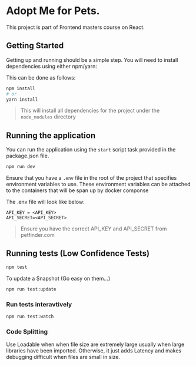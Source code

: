 # Adopt Me for Pets. 
This project is part of Frontend masters course on React. 

## Getting Started
Getting up and running should be a simple step. You will need to install dependencies using either npm/yarn:

This can be done as follows:

```bash
npm install
# or
yarn install
```
    
> This will install all dependencies for the project under the `node_modules` directory

## Running the application

You can run the application using the `start` script task provided in the package.json file.

```bash
npm run dev

```

Ensure that you have a `.env` file in the root of the project that specifies environment variables to use. 
These environment variables can be attached to the containers that will be span up by docker componse

The .env file will look like below:

```dotenv
API_KEY = <API_KEY>
API_SECRET=<API_SECRET>
```
> Ensure you have the correct API_KEY and API_SECRET from petfinder.com

## Running tests (Low Confidence Tests)

```bash
npm test

```

To update a Snapshot (Go easy on them...)
```bash
npm run test:update

```

### Run tests interavtively
```bash
npm run test:watch

```

### Code Splitting
Use Loadable when when file size are extremely large usually when large libraries have been imported. 
Otherwise, it just adds Latency and makes debugging difficult when files are small in size. 


